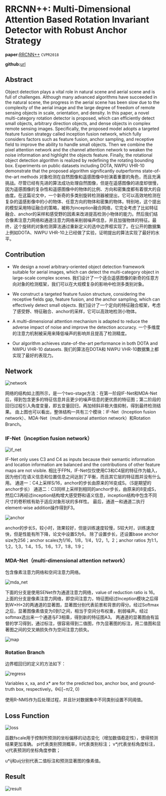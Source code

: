 # RRCNN++: Multi-Dimensional Attention Based Rotation Invariant Detector with Robust Anchor Strategy

**paper:**[RRCNN++](https://arxiv.org/abs/1811.07126) `CVPR2018`

**github:**[url](https://github.com/DetectionTeamUCAS/R2CNN-Plus-Plus_Tensorflow)

## Abstract
Object detection plays a vital role in natural scene and aerial scene and is full of challenges. Although many advanced algorithms have succeeded in the natural scene, the progress in the aerial scene has been slow due to the complexity of the aerial image and the large degree of freedom of remote sensing objects in scale, orientation, and density. In this paper, a novel multi-category rotation detector is proposed, which can efficiently detect small objects, arbitrary direction objects, and dense objects in complex remote sensing images. Specifically, the proposed model adopts a targeted feature fusion strategy called inception fusion network, which fully considers factors such as feature fusion, anchor sampling, and receptive field to improve the ability to handle small objects. Then we combine the pixel attention network and the channel attention network to weaken the noise information and highlight the objects feature. Finally, the rotational object detection algorithm is realized by redefining the rotating bounding box. Experiments on public datasets including DOTA, NWPU VHR-10 demonstrate that the proposed algorithm significantly outperforms state-of-the-art methods
对象检测在自然图像和遥感图像中扮演着重要的角色，而且充满挑战。尽管已经有先进的算法成功处理自然图像，但是在遥感图像的进度却很慢，因为遥感图像的复杂性和遥感图像中的物体的比例、方向和密集度都有着很大的自由度。在这篇论文中，一个新奇的多类别旋转检测器被提出，它可以高效地检测在复杂的遥感影像中的小的物体、任意方向的物体和密集的物体。特别地，这个提出的模型采用特征融合的策略，被称为inception融合网络，它完全考虑了比如特征融合、anchor的采样和感受野的因素来改进提高检测小物体的能力。然后我们结合像素注意力网络和通道注意力网络来削弱噪声信息，并且加强物体的特征。最终，这个旋转的对象检测算法通过重新定义的选中边界框实现了。在公开的数据集上例如DOTA、NWPU VHR-10上已经做了实验，证明提出的算法实现了最好的水平。

## Contribution

-  We design a novel arbitrary-oriented object detection framework suitable for aerial images, which can detect the multi-category object in large-scale complex scenes.
我们设计了一个适合遥感图像的新奇的任意方向对象的检测框架，我们可以在大规模复杂的影响中检测多类别对象。

-  We construct a targeted feature fusion structure, considering the receptive fields gap, feature fusion, and the anchor sampling, which can effectively detect small objects.
我们设计了一个定向的特征融合框架，考虑了感受野、特征融合、anchor的采样，它可以高效地检测小物体。

- A multi-dimensional attention mechanism is adapted to reduce the adverse impact of noise and improve the detection accuracy.
一个多维度的注意力机制被采用来降低噪声的影响并且提高了检测精度。

- Our algorithm achieves state-of-the-art performance in both DOTA and NWPU VHR-10 datasets.
我们的算法在DOTA和 NWPU VHR-10数据集上都实现了最好的表现力。


## Network

![network](image/network.jpg)

网络的结构如上图所示，是一个two-stage方法：在第一阶段IF-Net和MDA-Net后，得到包含更多的特征信息并且更少的噪声信息的更优质的特征图；第二阶段的回归过程引入角度变量，即五变量回归，再加倾斜非极大值抑制，得到最终检测结果。
由上图也可以看出，整体结构一共有三个模块：IF-Net（Inception fusion network）、MDA-Net（multi-dimensional attention network）和Rotation Branch。

### IF-Net（inception fusion network）

![if_net](image/if_net.jpg)

IF-Net only uses C3 and C4 as inputs because their semantic information and location information are balanced and the contributions of other feature maps are not visible.
相比于FPN，IF-Net仅仅使用C3和C4层的特征作为输入，因为他们在语义信息和位置信息之间达到了平衡，而且其它层的特征图并没有什么用。
通道一：C4上采样S/16，anchor的步长由原来的16变成S。（S是期望的anchor步长）
通道二：C3同样上采样到相同的anchor步长，由原来的8变成S，然后C3再经过inception结构增大感受野和语义信息，inception结构中包含不同尺寸的卷积核有助于适应对象形状的多样性。
最后，通道一和通道二执行element-wise addition操作得到F3。

![anchor](image/anchor.jpg)

anchor的步长S，较小时，效果较好，但是训练速度较慢，S较大时，训练速度快，但是性能有所下降，论文中设置S为6。
除了设置步长，还设置base anchor size为256；anchor scales为1/16，1/8，1/4，1/2，1，2；anchor ratios 为1:1，1;2，1;3，1:4，1:5，1:6，1:7，1:8，1:9；


### MDA-Net（multi-dimensional attention network）
包含像素注意力网络和空间注意力网络。

![mda_net](image/mda_net.jpg)

下面的分支是使用SENet作为通道注意力网络，value of reduction ratio is 16。
上面的分支是像素注意力网络，即空间注意力，特征图经过Inception模块之后得到W×H×2的两通道的显著图，显著图分别代表前景和背景的得分。经过Softmax之后，显著图像素值变为0到1之间，相当于空间分布权重，削弱噪声。经过softmax选出来一个通道与F3相乘，得到新的特征图A3。
两通道的显著图由有监督的学习得到，通过标注，很容易得到二值图，作为显著图的标注，用二值图和显著图之间的交叉熵损失作为空间注意力损失。

![map](image/map.png)



### Rotation Branch

边界框回归的定义的方法如下：

![regress](image/regress.png)

Variables x, xa, and x* are for the predicted box, anchor box, and ground-truth box, respectively。θ∈[−π/2, 0)

使用R-NMS作为后处理过程，并且针对数据集中不同类别设置不同阈值。


## Loss Function

![loss](image/loss.png)

函数fscale用于控制所预测的坐标偏移的动态变化（增加数值稳定性），使得预测结果更加准确。
pi代表类别预测概率，li代表类别标注；
v*j代表坐标角度标注，vj代表预测的坐标角度参数；

u*ij和uij分别代表二值标注和预测显著图的像素值。



## Result
![result](image/result.jpg)
















